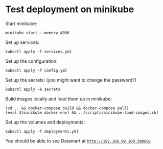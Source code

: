 # Test deployment on minikube

Start minikube:
```
minikube start --memory 4096
```

Set up services:
```
kubectl apply -f services.yml
```

Set up the configuration:
```
kubectl apply -f config.yml
```

Set up the secrets: (you might want to change the password?)
```
kubectl apply -k secrets
```

Build images locally and load them up in minikube:
```
(cd .. && docker-compose build && docker-compose pull)
(eval $(minikube docker-env) && ../scripts/minikube-load-images.sh)
```

Set up the volumes and deployments:
```
kubectl apply -f deployments.yml
```

You should be able to see Datamart at [`http://192.168.99.100:30080/`](http://192.168.99.100:30080)
